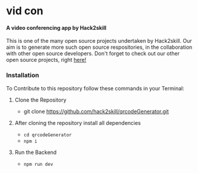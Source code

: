 # vid con

#### A video conferencing app by Hack2skill

This is one of the many open source projects undertaken by Hack2skill. Our aim is to generate more such open source respositories, in the collaboration with other open source developers. Don't forget to check out our other open source projects, right [here!](https://github.com/hack2skill)
### Installation

To Contribute to this repository follow these commands in your Terminal:

1. Clone the Repository

    - git clone https://github.com/hack2skill/qrcodeGenerator.git

2. After cloning the repository install all dependencies

    - `cd qrcodeGenerator`
    - `npm i`

3. Run the Backend 

    - `npm run dev`
